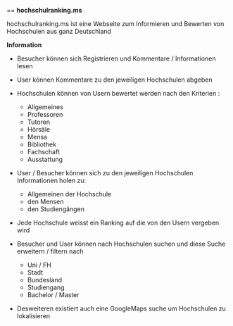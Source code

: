 == <b>hochschulranking.ms</b>

hochschulranking.ms ist eine Webseite zum Informieren und Bewerten von Hochschulen aus ganz Deutschland

<b>Information</b>

* Besucher können sich Registrieren und Kommentare / Informationen lesen
* User können Kommentare zu den jeweiligen Hochschulen abgeben
* Hochschulen können von Usern bewertet werden nach den Kriterien :
  * Allgemeines
  * Professoren
  * Tutoren
  * Hörsäle
  * Mensa
  * Bibliothek
  * Fachschaft
  * Ausstattung
  
* User / Besucher können sich zu den jeweiligen Hochschulen Informationen holen zu:
  * Allgemeinen der Hochschule
  * den Mensen
  * den Studiengängen
  
* Jede Hochschule weisst ein Ranking auf die von den Usern vergeben wird
* Besucher und User können nach Hochschulen suchen und diese Suche erweitern / filtern nach
  * Uni / FH
  * Stadt
  * Bundesland
  * Studiengang
  * Bachelor / Master

* Desweiteren existiert auch eine GoogleMaps suche um Hochschulen zu lokalisieren
